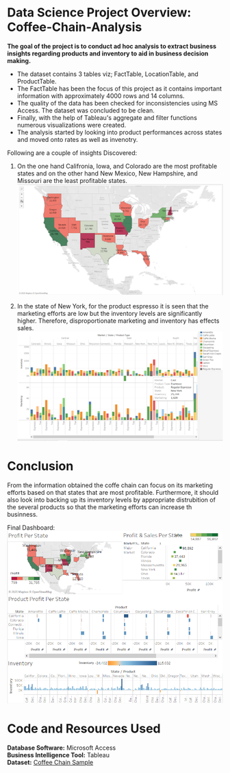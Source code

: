 # Data Science Project Overview: Coffee-Chain-Analysis
<b> The goal of the project is to conduct ad hoc analysis to extract business insights regarding products and inventory to aid in business decision making. </b>
<ul>
  <li> The dataset contains 3 tables viz; FactTable, LocationTable, and ProductTable. </li>
<li>The FactTable has been the focus of this project as it contains important information with approximately 4000 rows and 14 columns.</li>
<li>The quality of the data has been checked for inconsistencies using MS Access. The dataset was concluded to be clean.</li>
<li>Finally, with the help of Tableau's aggregate and filter functions numerous visualizations were created.</li>
<li>The analysis started by looking into product performances across states and moved onto rates as well as invenotry.</li>
</ul>
Following are a couple of insights Discovered: 

1. On the one hand Califronia, Iowa, and Colorado are the most profitable states and on the other hand New Mexico, New Hampshire, and Missouri are the least profitable states. 
![alt text](https://github.com/mon2barot/Universe/blob/master/images/cc1.png "Profit Per State")

2. In the state of New York, for the product espresso it is seen that the marketing efforts are low but the inventory levels are significantly higher. Therefore, disproportionate marketing and inventory has effects sales.
![alt text](https://github.com/mon2barot/Universe/blob/master/images/CC2.png "Inventory")

<h1> Conclusion </h1>

From the information obtained the coffe chain can focus on its marketing efforts based on that states that are most profitable. Furthermore, it should also look into backing up its inventory levels by appropriate distrubition of the several products so that the marketing efforts can increase th businness. 

Final Dashboard:
![alt text](https://github.com/mon2barot/Universe/blob/master/images/CC3.png "Dashboard")

<h1> Code and Resources Used </h1> 
<b>Database Software:</b> Microsoft Access<br>
<b>Business Intelligence Tool:</b> Tableau <br>
<b>Dataset:</b> <a href = "https://community.tableau.com/thread/120152" >Coffee Chain Sample</a>
